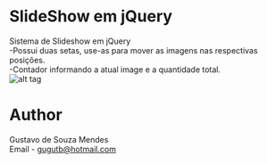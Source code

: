 SlideShow em jQuery
===================

Sistema de Slideshow em jQuery<br>
 -Possui duas setas, use-as para mover as imagens nas respectivas posições.<br>
 -Contador informando a atual image e a quantidade total.<br>
![alt tag](http://i.imgur.com/4KRHr4u.jpg)

Author
==================
Gustavo de Souza Mendes<br>
Email - gugutb@hotmail.com

